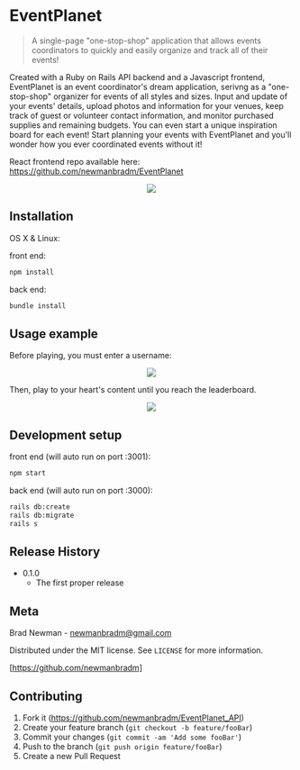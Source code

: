 # EventPlanet
> A single-page "one-stop-shop" application that allows events coordinators to quickly and easily organize and track all of their events!

Created with a Ruby on Rails API backend and a Javascript frontend, EventPlanet is an event coordinator's dream application, serivng as a "one-stop-shop" organizer for events of all styles and sizes. Input and update of your events' details, upload photos and information for your venues, keep track of guest or volunteer contact information, and monitor purchased supplies and remaining budgets. You can even start a unique inspiration board for each event! Start planning your events with EventPlanet and you'll wonder how you ever coordinated events without it!

React frontend repo available here: https://github.com/newmanbradm/EventPlanet

<p align="center">
  <img src="https://media.giphy.com/media/ero9mTlPmiByTxodsQ/giphy.gif">
</p>

## Installation

OS X & Linux:

front end: 
```sh
npm install
```

back end:
```sh
bundle install
```

## Usage example

Before playing, you must enter a username:

<p align="center">
  <img src="https://media.giphy.com/media/25OBHoAMQNkJLjcKjw/giphy.gif">
</p>


Then, play to your heart's content until you reach the leaderboard.

<p align="center">
  <img src="https://media.giphy.com/media/cJz04ccqHzOdrftvI9/giphy.gif">
</p>


## Development setup

front end (will auto run on port :3001):
```sh
npm start
```
back end (will auto run on port :3000):
```sh
rails db:create
rails db:migrate
rails s
```

## Release History

* 0.1.0
    * The first proper release

## Meta

Brad Newman - newmanbradm@gmail.com

Distributed under the MIT license. See ``LICENSE`` for more information.

[https://github.com/newmanbradm]

## Contributing

1. Fork it (<https://github.com/newmanbradm/EventPlanet_API>)
2. Create your feature branch (`git checkout -b feature/fooBar`)
3. Commit your changes (`git commit -am 'Add some fooBar'`)
4. Push to the branch (`git push origin feature/fooBar`)
5. Create a new Pull Request
